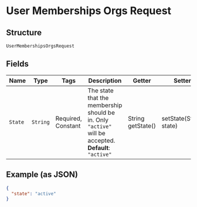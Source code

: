 
# User Memberships Orgs Request

## Structure

`UserMembershipsOrgsRequest`

## Fields

| Name | Type | Tags | Description | Getter | Setter |
|  --- | --- | --- | --- | --- | --- |
| `State` | `String` | Required, Constant | The state that the membership should be in. Only `"active"` will be accepted.<br>**Default**: `"active"` | String getState() | setState(String state) |

## Example (as JSON)

```json
{
  "state": "active"
}
```

